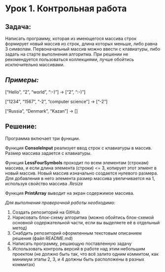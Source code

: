 # Урок 1. Контрольная работа

## Задача:

Написать программу, которая из имеющегося массива строк формирует новый массив из строк, длина которых меньше, либо равна 3 символам. Первоначальный массив можно ввести с клавиатуры, либо задать на старте выполнения алгоритма. При решении не рекомендуется пользоваться коллекциями, лучше обойтись исключительно массивами.

## *Примеры:*

[“Hello”, “2”, “world”, “:-)”] → [“2”, “:-)”]

[“1234”, “1567”, “-2”, “computer science”] → [“-2”]

[“Russia”, “Denmark”, “Kazan”] → []

## Решение:

Программа включает три функции. 

Функция **ConsoleInput** реализует ввод строк с клавиатуры в массив. Размер массива задается с клавиатуры.

Функция **LessFourSymbols** проходит по всем элементам (строкам) массива, и если длина элемента (строки) <= 3, копирует этот элмент в новый массив. Новый массив изначально создается нулевого размера. Для добавления в него элемента размер массива увеличивается на 1, используя свойство массива *.Resize*

Функция **PrintArray** выводит на экран содержимое массива.

*Для выполнения проверочной работы необходимо:*

1. Создать репозиторий на GitHub
2. Нарисовать блок-схему алгоритма (можно обойтись блок-схемой основной содержательной части, если вы выделяете её в отдельный метод)
3. Снабдить репозиторий оформленным текстовым описанием решения (файл README.md)
4. Написать программу, решающую поставленную задачу
5. Использовать контроль версий в работе над этим небольшим проектом (не должно быть так, что всё залито одним коммитом, как минимум этапы 2, 3, и 4 должны быть расположены в разных коммитах)